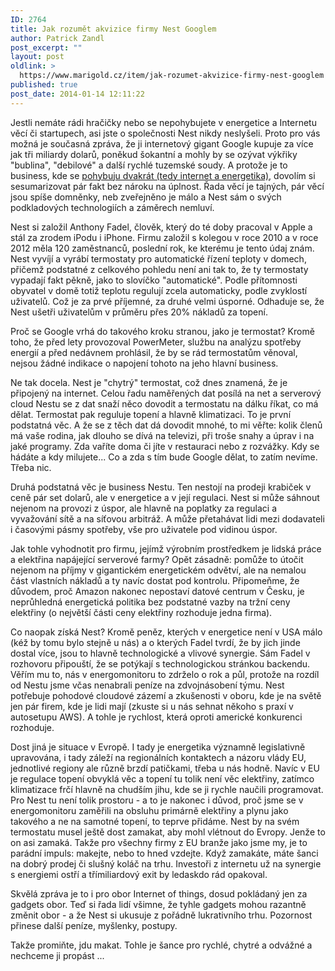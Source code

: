 ```yaml
---
ID: 2764
title: Jak rozumět akvizice firmy Nest Googlem
author: Patrick Zandl
post_excerpt: ""
layout: post
oldlink: >
  https://www.marigold.cz/item/jak-rozumet-akvizice-firmy-nest-googlem
published: true
post_date: 2014-01-14 12:11:22
---
```

<p>Jestli nemáte rádi hračičky nebo se nepohybujete v energetice a Internetu věcí či startupech, asi jste o společnosti Nest nikdy neslyšeli. Proto pro vás možná je současná zpráva, že ji internetový gigant Google kupuje za více jak tři miliardy dolarů, poněkud šokantní a mohly by se ozývat výkřiky "bublina", "debilové" a další rychlé tuzemské soudy. A protože je to business, kde se <a title="" href="http://www.energomonitor.cz" target="_self">pohybuju dvakrát (tedy internet a energetika)</a>, dovolím si sesumarizovat pár fakt bez nároku na úplnost. Řada věcí je tajných, pár věcí jsou spíše domněnky, neb zveřejněno je málo a Nest sám o svých podkladových technologiích a záměrech nemluví.</p>



<p>Nest si založil Anthony Fadel, člověk, který do té doby pracoval v Apple a stál za zrodem iPodu i iPhone. Firmu založil s kolegou v roce 2010 a v roce 2012 měla 120 zaměstnanců, poslední rok, ke kterému je tento údaj znám. Nest vyvíjí a vyrábí termostaty pro automatické řízení teploty v domech, přičemž podstatné z celkového pohledu není ani tak to, že ty termostaty vypadají fakt pěkně, jako to slovíčko "automatické". Podle přítomnosti obyvatel v domě totiž teplotu regulují zcela automaticky, podle zvyklostí uživatelů. Což je za prvé příjemné, za druhé velmi úsporné. Odhaduje se, že Nest ušetři uživatelům v průměru přes 20% nákladů za topení.</p>

<p>Proč se Google vrhá do takového kroku stranou, jako je termostat? Kromě toho, že před lety provozoval PowerMeter, službu na analýzu spotřeby energií a před nedávnem prohlásil, že by se rád termostatům věnoval, nejsou žádné indikace o napojení tohoto na jeho hlavní business.</p>

<p>Ne tak docela. Nest je "chytrý" termostat, což dnes znamená, že je připojený na internet. Celou řadu naměřených dat posílá na net a serverový cloud Nestu se z dat snaží něco dovodit a termostatu na dálku říkat, co má dělat. Termostat pak reguluje topení a hlavně klimatizaci. To je první podstatná věc. A že se z těch dat dá dovodit mnohé, to mi věřte: kolik členů má vaše rodina, jak dlouho se dívá na televizi, při troše snahy a úprav i na jaké programy. Zda vaříte doma či jíte v restauraci nebo z rozvážky. Kdy se hádáte a kdy milujete... Co a zda s tím bude Google dělat, to zatím nevíme. Třeba nic.</p>

<p>Druhá podstatná věc je business Nestu. Ten nestojí na prodeji krabiček v ceně pár set dolarů, ale v energetice a v její regulaci. Nest si může sáhnout nejenom na provozi z úspor, ale hlavně na poplatky za regulaci a vyvažování sítě a na síťovou arbitráž. A může přetahávat lidi mezi dodavateli i časovými pásmy spotřeby, vše pro uživatele pod vidinou úspor.</p>

<p>Jak tohle vyhodnotit pro firmu, jejímž výrobním prostředkem je lidská práce a elektřina napájející serverové farmy? Opět zásadně: pomůže to útočit nejenom na příjmy v gigantickém energetickém odvětví, ale na nemalou část vlastních nákladů a ty navíc dostat pod kontrolu. Připomeňme, že důvodem, proč Amazon nakonec nepostaví datové centrum v Česku, je neprůhledná energetická politika bez podstatné vazby na tržní ceny elektřiny (o největší části ceny elektřiny rozhoduje jedna firma).</p>

<p>Co naopak získá Nest? Kromě peněz, kterých v energetice není v USA málo (kéž by tomu bylo stejně u nás) a o kterých Fadel tvrdí, že by jich jinde dostal více, jsou to hlavně technologické a vlivové synergie. Sám Fadel v rozhovoru připouští, že se potýkají s technologickou stránkou backendu. Věřím mu to, nás v energomonitoru to zdrželo o rok a půl, protože na rozdíl od Nestu jsme včas nenabrali peníze na zdvojnásobení týmu. Nest potřebuje pohodové cloudové zázemí a zkušenosti v oboru, kde je na světě jen pár firem, kde je lidi mají (zkuste si u nás sehnat někoho s praxí v autosetupu AWS). A tohle je rychlost, která oproti americké konkurenci rozhoduje.</p>

<p>Dost jiná je situace v Evropě. I tady je energetika významně legislativně upravována, i tady záleží na regionálních kontaktech a názoru vlády EU, jednotlivé regiony ale různě brzdí patičkami, třeba u nás hodně. Navíc v EU je regulace topení obvyklá věc a topení tu tolik není věc elektřiny, zatímco klimatizace frčí hlavně na chudším jihu, kde se ji rychle naučili programovat. Pro Nest tu není tolik prostoru - a to je nakonec i důvod, proč jsme se v energomonitoru zaměřili na obsluhu primárně elektřiny a plynu jako takového a ne na samotné topení, to teprve přidáme. Nest by na svém termostatu musel ještě dost zamakat, aby mohl vlétnout do Evropy. Jenže to on asi zamaká. Takže pro všechny firmy z EU branže jako jsme my, je to parádní impuls: makejte, nebo to hned vzdejte. Když zamakáte, máte šanci na dobrý prodej či slušný koláč na trhu. Investoři z internetu už na synergie s energiemi ostří a třímiliardový exit by ledaskdo rád opakoval.</p>

<p>Skvělá zpráva je to i pro obor Internet of things, dosud pokládaný jen za gadgets obor. Teď si řada lidí všimne, že tyhle gadgets mohou razantně změnit obor - a že Nest si ukusuje z pořádně lukrativního trhu. Pozornost přinese další peníze, myšlenky, postupy.</p>

<p>Takže promiňte, jdu makat. Tohle je šance pro rychlé, chytré a odvážné a nechceme ji propást ...</p>

<p> </p>
